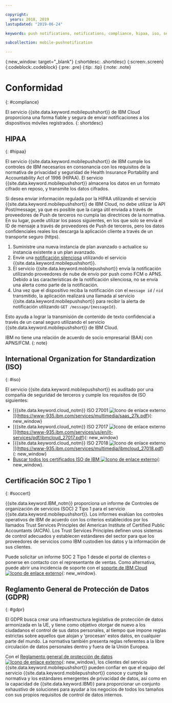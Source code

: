 ```yaml
---

copyright:
  years: 2018, 2019
lastupdated: "2019-06-24"

keywords: push notifications, notifications, compliance, hipaa, iso, soc 2 type 1 certification, gdpr

subcollection: mobile-pushnotification

---
```


{:new_window: target="_blank"}
{:shortdesc: .shortdesc}
{:screen:.screen}
{:codeblock:.codeblock}
{:pre: .pre}
{:tip: .tip}
{:note: .note}

# Conformidad
{: #compliance}

El servicio {{site.data.keyword.mobilepushshort}} de IBM Cloud proporciona una forma fiable y segura de enviar notificaciones a los dispositivos móviles registrados.
{: shortdesc}

## HIPAA
{: #hipaa}

El servicio {{site.data.keyword.mobilepushshort}} de IBM cumple los controles de IBM necesarios en consonancia con los requisitos de la normativa de privacidad y seguridad de Health Insurance Portability and Accountability Act of 1996 (HIPAA). El servicio {{site.data.keyword.mobilepushshort}} almacena los datos en un formato cifrado en reposo, y transmite los datos cifrados.

Si desea enviar información regulada por la HIPAA utilizando el servicio
{{site.data.keyword.mobilepushshort}} de IBM Cloud, no debe utilizar la API Post/message, ya que es posible que la carga útil enviada a través de proveedores de Push de terceros no cumpla las directrices de la normativa. En su lugar, puede utilizar los pasos siguientes, en los que solo se envía el ID de mensaje a través de proveedores de Push de terceros, pero los datos confidenciales reales los descarga la aplicación cliente a través de un transporte seguro (https).

1. Suministre una nueva instancia de plan avanzado o actualice su instancia existente a un plan avanzado.
2. Envíe una [notificación silenciosa](/docs/services/mobilepush?topic=mobile-pushnotification-interactive-notifications#send_silent_notifications_for_ios) utilizando el servicio {{site.data.keyword.mobilepushshort}}.
3. El servicio {{site.data.keyword.mobilepushshort}} envía la notificación utilizando proveedores de nube de envío por push como FCM o APNS. Debido a las características de la notificación silenciosa, no se envía una alerta como parte de la notificación.
4. Una vez que el dispositivo reciba la notificación con el ``message id`` / ``nid`` transmitido, la aplicación realizará una llamada al servicio
{{site.data.keyword.mobilepushshort}} para recibir la alerta de notificación utilizando ``GET /message/{messageId}``.

Esto ayuda a lograr la transmisión de contenido de texto confidencial a través de un canal seguro utilizando el servicio
{{site.data.keyword.mobilepushshort}} de IBM Cloud.

IBM no tiene una relación de acuerdo de socio empresarial (BAA) con APNS/FCM.
{: note}
## International Organization for Standardization (ISO)
{: #iso}

El servicio {{site.data.keyword.mobilepushshort}} es auditado por una compañía de seguridad de terceros y cumple los requisitos de ISO siguientes:

* [{{site.data.keyword.cloud_notm}} ISO 27001 ![Icono de enlace externo](../../icons/launch-glyph.svg "Icono de enlace externo")]](https://www-935.ibm.com/services/multimedia/saas_27k.pdf){: new_window}
* [{{site.data.keyword.cloud_notm}} ISO 27017 ![Icono de enlace externo](../../icons/launch-glyph.svg "Icono de enlace externo")]](https://www-935.ibm.com/services/us/en/it-services/pdf/ibmcloud_27017.pdf){: new_window}
* [{{site.data.keyword.cloud_notm}} ISO 27018 ![Icono de enlace externo](../../icons/launch-glyph.svg "Icono de enlace externo")]](https://www-935.ibm.com/services/multimedia/ibmcloud_27018.pdf){: new_window}
* [Buscar todos los certificados ISO de IBM ![Icono de enlace externo](../../icons/launch-glyph.svg "Icono de enlace externo")](https://www-935.ibm.com/services/us/en/it-services/iso-management-system-certifications.html){: new_window}.
 
## Certificación SOC 2 Tipo 1
{: #soccert}

{{site.data.keyword.IBM_notm}} proporciona un informe de Controles de organización de servicios (SOC) 2 Tipo 1 para el servicio {{site.data.keyword.mobilepushshort}}. Los informes evalúan los controles operativos de IBM de acuerdo con los criterios establecidos por los llamados Trust Services Principles del American Institute of Certified Public Accountants (AICPA). 
Los Trust Services Principles definen unos sistemas de control adecuados y establecen estándares del sector para que los proveedores de servicios como IBM custodien los datos y la información de sus clientes.

Puede solicitar un informe SOC 2 Tipo 1 desde el portal de clientes o ponerse en contacto con el representante de ventas. Como alternativa, puede abrir una incidencia de soporte con el
[soporte de IBM Cloud ![Icono de enlace externo](../../icons/launch-glyph.svg "Icono de enlace externo")](https://www.ibm.com/cloud/support){: new_window}.

## Reglamento General de Protección de Datos (GDPR) 
{: #gdpr}

El GDPR busca crear una infraestructura legislativa de protección de datos armonizada en la UE, y tiene como objetivo otorgar de nuevo a los ciudadanos el control de sus datos personales, al tiempo que impone reglas estrictas sobre aquellos que alojan y 'procesan' estos datos, en cualquier parte del mundo. La normativa también presenta reglas referentes a la libre circulación de datos personales dentro y fuera de la Unión Europea. 

Con el [Reglamento general de protección de datos ![Icono de enlace externo](../../icons/launch-glyph.svg "Icono de enlace externo")](https://www.eugdpr.org/){: new_window}, los clientes del servicio {{site.data.keyword.mobilepushshort}} pueden confiar en que el equipo del servicio
{{site.data.keyword.mobilepushshort}} conoce y cumple la normativa y los estándares emergentes de privacidad de datos, así como en la capacidad de {{site.data.keyword.IBM}} para proporcionar un conjunto exhaustivo de soluciones para ayudar a los negocios de todos los tamaños con sus propios requisitos de control de datos internos.
